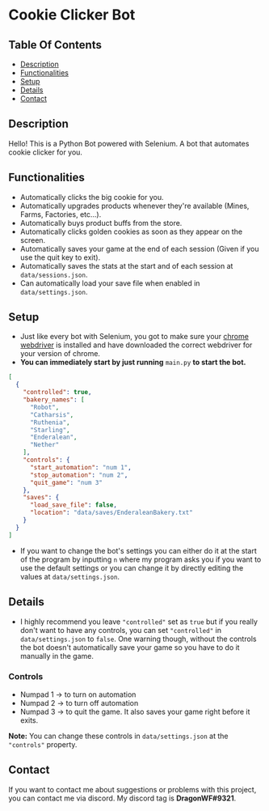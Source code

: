 # Cookie Clicker Bot

## Table Of Contents

- [Description](#Description)
- [Functionalities](#Functionalities)
- [Setup](#Setup)
- [Details](#Details)
- [Contact](#Contact)

## Description

Hello! This is a Python Bot powered with Selenium. A bot that automates cookie clicker
for you.

## Functionalities

- Automatically clicks the big cookie for you.
- Automatically upgrades products whenever they're available (Mines, Farms, Factories, etc...).
- Automatically buys product buffs from the store.
- Automatically clicks golden cookies as soon as they appear on the screen.
- Automatically saves your game at the end of each session (Given if you use the quit key to exit).
- Automatically saves the stats at the start and of each session at `data/sessions.json`.
- Can automatically load your save file when enabled in `data/settings.json`.

## Setup

- Just like every bot with Selenium, you got to make sure your
  [chrome webdriver](https://sites.google.com/a/chromium.org/chromedriver/downloads)
  is installed and have downloaded the correct webdriver for your version of chrome.
- **You can immediately start by just running** `main.py` **to start the bot.**

```json
[
  {
    "controlled": true,
    "bakery_names": [
      "Robot",
      "Catharsis",
      "Ruthenia",
      "Starling",
      "Enderalean",
      "Nether"
    ],
    "controls": {
      "start_automation": "num 1",
      "stop_automation": "num 2",
      "quit_game": "num 3"
    },
    "saves": {
      "load_save_file": false,
      "location": "data/saves/EnderaleanBakery.txt"
    }
  }
]
```

- If you want to change the bot's settings you can either do it at the start of the program
  by inputting `n` where my program asks you if you want to use the default settings or you
  can change it by directly editing the values at `data/settings.json`.

## Details

- I highly recommend you leave `"controlled"` set as `true` but if you really don't want to
  have any controls, you can set `"controlled"` in `data/settings.json` to `false`. One warning
  though, without the controls the bot doesn't automatically save your game so you have to
  do it manually in the game.

### Controls

- Numpad 1 -> to turn on automation
- Numpad 2 -> to turn off automation
- Numpad 3 -> to quit the game. It also saves your game right before it exits.

**Note:** You can change these controls in `data/settings.json` at the `"controls"`
property.

## Contact

If you want to contact me about suggestions or problems with this project, you
can contact me via discord. My discord tag is **DragonWF#9321**.
